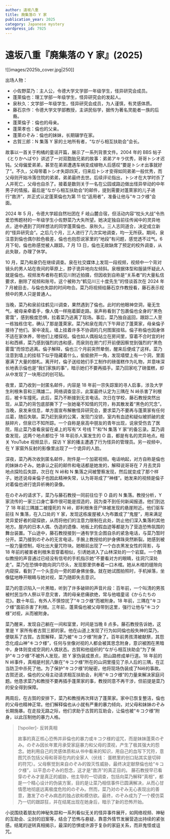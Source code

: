 ```yaml
---
author: 遠坂八重
title: 廃集落の Y 家
publication_year: 2025
category: Japanese mystery
wordpress_id: 7925
---
```


# 遠坂八重『廃集落の Y 家』(2025)

![[images/2025b_cover.jpg|250]]

出场人物：
- 小佐野菜乃：主人公，令德大学文学部一年级学生，怪异研究会成员。
- 蓬萊倫也：理工学部一年级学生，怪异研究会的发起人。
- 泉秋久：文学部一年级学生，怪异研究会成员，为人谨慎，有灵感体质。
- 藤石京作：令德大学文学部教授，主讲民俗学，据传为著名灵能者一族的后裔。
- 蓬萊倫子：倫也的母亲。
- 蓬萊孝也：倫也的父亲。
- 蓬萊のぞみ：倫也的妹妹，长期辍学在家。
- 古賀三郎：N 集落 Y 家的土地所有者，“ながら相互扶助会”会长。

故事以一首关于枸橘的童谣开篇，展示了一系列背景文件。2004 年的 BBS 帖子《とりかへばや》讲述了一对双胞胎兄弟的故事：弟弟アキラ优秀，哥哥トシオ迟钝。父母偏爱弟弟，甚至在弟弟遭遇车祸变成植物人后感叹“要是トシオ出事就好了”。不久，父母带着トシオ失踪四天，归来后トシオ变得如同弟弟一般优秀，而父母则开始冷落住院的弟弟，弟弟最终去世。后续评论指出，トシオ在大学时杀了人并死亡，父母也自杀了。接着是数则关于一名在公园或路边做出怪异举动的中年男子的情报。最后是“ながら相互扶助会”的邮件，提到需要对蓬萊家的儿子进行“救济”，并正式认定蓬萊倫也为第 11 位“适用者”，准备让他与“キコク様”会面。

2024 年 5 月，令德大学超自然社团在 F 岐山麓合宿，但活动内容“枕头大战”令热爱恐怖题材的一年级学生小佐野菜乃大失所望。她决定独自前往传闻中的灵异地点，途中遇到了同样想法的同学蓬萊倫也、泉秋久。三人志同道合，决定成立新的“怪异研究会”。之后几个月，三人进行了几次实地调查，均一无所获。期间，泉注意到倫也偶尔脸色极差，倫也也抱怨说家里的“地段”有问题，感觉透不过气。6 月下旬，倫也称感觉被人跟踪。7 月 13 日，倫也无故缺席了预定的校外调查，从此失联，办理了休学。

10 月，菜乃和泉仍在继续调查。泉在社交媒体上发现一段视频，视频中一个背对镜头的男人站在夜间的草原上，脖子诡异地向左倾斜。泉根据体型和服装怀疑此人就是倫也。视频发布者称在鹤见川附近拍摄，但因收到自称是“关系者”的大量私信要求，删除了视频和账号。这个被称为“鹤见川三十度先生”的怪谈首次在 2024 年 7 月被目击，与倫也失踪的时间吻合。菜乃将视频给藤石京作教授看，藤石表示视频中的男人只是普通人。

当晚，菜乃和泉前往鹤见川调查，果然遇到了倫也。此时的他眼神空洞，毫无生气，被母亲牵着手，像人偶一样拖着脚走路。泉声称看到了包裹倫也全身的“黑色雾霭”，感到极度恐惧，拉着菜乃逃离了现场。事后，菜乃独自返回，跟踪二人至一栋独栋住宅，确认了那是蓬萊家。菜乃和泉在周六下午拜访了蓬萊家，母亲倫子接待了他们。家中凌乱，墙上挂着许多不协调的几何图案挂毯。倫子称倫也因身体不适在家休养，带他们上楼探视。倫也如人偶般站立在房间里，穿着不合时宜的衬衫和西裤，菜乃感到强烈的违和感，而泉则在房门打开前便因察觉到强烈的“黑色雾霭”而惊恐逃离。倫子解释，倫也三个月前突然晕倒，醒来后便成了这样。菜乃注意到墙上的挂毯下似乎隐藏着什么，偷偷掀开一角，发现墙壁上有一个洞，里面塞满了大量的御札。离开时，倫子送给她们手工制作的磅蛋糕作为礼物，并意味深长地表示倫也是“我们家族的事”，暗示她们不要再插手。菜乃回家吃了磅蛋糕，却从中发现了一块用过的创可贴。

夜里，菜乃收到一封匿名邮件，内容是 18 年前一宗失踪案的寻人启事，涉及大学生利根朱音和三隅雄二。网络调查显示，此案最终认定为三隅在 N 峠杀害了利根后，被卡车撞死。此后，菜乃不断接到无言电话。次日在学校，藤石教授突然出现，从菜乃的背包底部撕下了一张她毫不知情的咒符，称其散发着“黑色的咒念”。当晚，泉发来信息，单方面宣布解散怪异研究会，要求菜乃不要再与蓬萊家有任何瓜葛，随后失联。菜乃赶到泉的公寓，发现门没锁，室内有血迹和疑似被抓破的皮肤碎片，但泉已不知所踪。一个自称是泉高中朋友的青年出现，说泉受伤去了医院，阻止菜乃查看泉留在桌上的写有“X 号线 T”和“N 集落 Y 家”的备忘录。菜乃调查发现，这两个地点都位于 18 年前杀人案发生的 O 县，都是有名的灵异地点。相关 YouTube 视频显示，探访 Y 家的播主遭遇了行为怪异的管理员。另一视频中，在 Y 家窗外反射的影像里出现了一个诡异的人脸。

深夜，菜乃再次收到匿名邮件，附件是一个加密视频。电话响起，对方自称是倫也的妹妹のぞみ。她承认之前的邮件和电话都是她发的，解释说哥哥在 7 月去灵异地点探险后失踪，次日在 N 峠和 N 集落之间被警察发现，然后就变成了那个样子。她还说母亲倫子也因此精神失常，认为哥哥成了“神様”。她发来的视频是倫子对着倫也进行诡异祈祷的录像。

在のぞみ的请求下，菜乃与藤石教授一同前往位于 O 县的 N 集落。教授分析，Y 家流传的一家三口身亡事件很可能是捏造的，因为查不到任何新闻报道。他们到达了 18 年前三隅雄二被撞死的 N 峠，即利根朱音尸体被发现的悬崖附近。他们驱车前往 N 集落，在入口处的 Y 家，发现这栋废屋被人为布置成了“鬼屋”，用来满足灵异爱好者的窥探欲，从而将他们的注意力限制在此处，防止他们深入集落的其他地方。屋内的日本人偶、伪造的遗像、地板上的假血迹等都是为了营造恐怖氛围的舞台装置。下山途中，藤石教授接到一通有学生企图自杀的紧急电话，与菜乃暂时分开。菜乃接到のぞみ的无言电话，手腕上教授给的护身佛珠突然断裂。她感到被一股力量控制，呕吐出大量咒符块。她眼前出现了一个白衣黑发女性的背影，与 18 年前的被害者利根朱音穿着相似，引诱她进入了山林深处的一个岩窟。一个酷似教授的声音通过已经没有信号的手机指示她“不要看对方的眼睛，往洞穴深处走”。菜乃在恐惧中跑向洞穴尽头，发现那里供奉着一口木棺。她从木棺的缝隙向内窥探，看到了一个头歪向一旁的即身佛坐像。就在她试图拍照时，手机掉落，坐像猛地睁开眼睛与她对视，菜乃随即失去意识。

菜乃的意识陷入一片黑暗，听到了许多破碎的声音片段：百年前，一个叫清的男孩被村民当作人祭以平息灾害，清的母亲悲痛欲绝，常与他唱童谣《からたちの花》。数十年后，有外人不慎惊扰了“キコク様”而被附身。18 年前，三隅在“キコク様”面前杀害了利根。三年前，蓬萊倫也被父母带到这里，强行让他与“キコク様”对视，从而被附身。

菜乃醒来，发现自己躺在一间和室里，时间是当晚 8 点多。藤石教授告诉她，这里是 Y 家所有者古賀三郎的家。他在山道上发现了行为如同倫也般失神的菜乃，便联系了古賀。古賀解释，菜乃被“キコク様”附身了。百年前男孩清被献祭，其怨念化成山神“キコク様”，任何与坐像对视的人都会被其思念附身，意识被困在黑暗中，身体则变成空洞的人偶状态。古賀和他组织的“ながら相互扶助会”为了保护“キコク様”不被外人发现，把 Y 家伪装成景点，把山路修成单行道。18 年前的 N 峠事件，真相是村民八鍬在“キコク様”所在的山洞里撞见了杀人后的三隅，在正当防卫中杀死了他。为了保护“キコク様”的秘密，他将现场伪装成了N峠的事故。古賀还说，倫也的父母主动请求相互扶助会，利用“キコク様”的力量来解决家庭问题。他恳求菜乃和教授不要再插手蓬萊家的事，教授同意不再干涉，但前提是菜乃的安全得到保障。

两周后，在古賀的安排下，菜乃和教授再次拜访了蓬萊家。家中已恢复整洁，倫也的父母也精神正常。他们解释倫也从小就有严重的暴力倾向，对父母和妹妹のぞみ长期施暴。在走投无路之际，他们求助于古賀的互助会，让倫也被“キコク様”附身，以此压制他的暴力人格。

> [!spoiler]- 反转真相
> 
> 故事的真正核心恐怖并非倫也的暴力或キコク様的诅咒，而是妹妹蓬萊のぞみ。のぞみ因长年累月承受家庭暴力和父母的漠视，产生了极其强大的怨念。她利用自己的灵感体质和从书中看来的知识，用自己的血写下咒符，意图咒杀包括父母和哥哥在内的全家人（伏线： 蛋糕里的创口贴其实是切碎的符咒）。父母察觉到来自のぞみ的毁灭性威胁，最终决定献祭倫也给“キコク様”，以平息のぞみ的怨念，这才是“救济”的真正目的。 藤石教授早已看穿のぞみ才是真正的威胁，他主导的一切调查，包括向菜乃解释“真相”，都是一个精心设计的伪装方案，目的是让菜乃相信事件已圆满解决，从而心甘情愿地彻底远离极度危险的のぞみ。然而，菜乃对のぞみ无心表现出的善意，激发了のぞみ病态的独占欲和模仿欲。最终，のぞみ成为了一个模仿菜乃一切的跟踪狂，并在结尾出现在她身后，暗示了新的恐怖开始。

小说围绕着朋友的神秘失踪和一系列看似无关的怪异事件展开，如网络视频、神秘的互助会、尘封的旧案等，结合了恐怖与悬疑，靠意外情节发展营造出持续的紧张感。结尾的逆转真相揭示，最深的恐惧或许源于复杂的家庭关系，而非鬼怪或诅咒。
